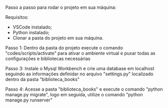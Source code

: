 Passo a passo para rodar o projeto em sua máquina:

Requisitos:
- VSCode instalado;
- Python instalado;
- Clonar a pasta do projeto em sua máquina.

Passo 1: Dentro da pasta do projeto execute o comando "codes/scripts/activate" para ativar o ambiente virtual e puxar todas as configurações e bibliotecas necessárias

Passo 3: Instale o Mysql Workbench e crie uma database em localhost seguindo as informações definidar no arquivo "settings.py" localizado dentro da pasta "biblioteca_books"

Passo 4: Acesse a pasta "biblioteca_books" e execute o comando "python manage.py migrate", logo em seguida, utilize o comando "python manage.py runserver"
